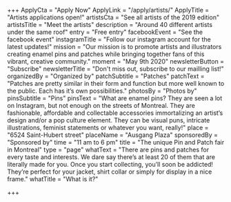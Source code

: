 +++
ApplyCta = "Apply Now"
ApplyLink = "/apply/artists/"
ApplyTitle = "Artists applications open!"
artistsCta = "See all artists of the 2019 edition"
artistsTitle = "Meet the artists"
description = "Around 40 different artists under the same roof"
entry = "Free entry"
facebookEvent = "See the facebook event"
instagramTitle = "Follow our instagram account for the latest updates!"
mission = "Our mission is to promote artists and illustrators creating enamel pins and patches while bringing together fans of this vibrant, creative community."
moment = "May 9th 2020"
newsletterButton = "Subscribe"
newsletterTitle = "Don't miss out, subscribe to our mailling list!"
organizedBy = "Organized by"
patchSubtitle = "Patches"
patchText = "Patches are pretty similar in their form and function but more well known to the public. Each has it’s own possibilities."
photosBy = "Photos by"
pinsSubtitle = "Pins"
pinsText = "What are enamel pins? They are seen a lot on Instagram, but not enough on the streets of Montreal. They are fashionable, affordable and collectable accessories immortalizing an artist’s design and/or a pop culture element. They can be visual puns, intricate illustrations, feminist statements or whatever you want, really!"
place = "6524 Saint-Hubert street"
placeName = "Ausgang Plaza"
sponsoredBy = "Sponsored by"
time = "11 am to 6 pm"
title = "The unique Pin and Patch fair in Montreal"
type = "page"
whatText = "There are pins and patches for every taste and interests. We dare say there’s at least 20 of them that are literally made for you. Once you start collecting, you’ll soon be addicted! They’re perfect for your jacket, shirt collar or simply for display in a nice frame."
whatTitle = "What is it?"

+++
